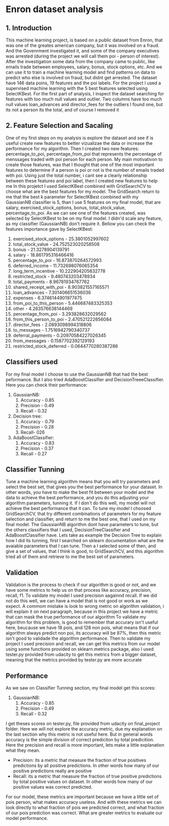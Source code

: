 # Enron dataset analysis
## 1. Introduction
This machine learning project, is based on a public dataset from Enron, that was one of the greates american company, but it was involved on a fraud. And the Govenrment investigated it, and some of the company executives was arrested (during the project we will call them poi - person of interest). After the investigation some data from the company came to public, like emails trade between employees, salary, bonus, stock options, etc. And we can use it to train a machine learning model and find patterns on data to predict who else is involved on fraud, but didnt get arrested.
The dataset have 146 data poins, 19 features and the poi labels. For the project I used a supervised machine learning with the 5 best features selected using SelectKBest. For the first part of analysis, I inspect the dataset searching for features with too much null values and outlier. Two columns have too much null values loan_advances and director_fees for the outliers I found one, but its not a person its the total, and of course I removed it

## 2. Feature Selection and Sacaling
One of my first steps on my analysis is explore the dataset and see if is useful create new features to better vizualizae the data or increase the performance for my algorithm. Then I created two new features: percentage_to_poi, percentage_from_poi that represents the percentage of menssages traded with poi person for each person. My main motivativon to create those features, was that I thought that one of the most important features to determine if a person is poi or not is the number of emails traded with poi. Using just the total number, i cant see a clearly relationship between these features and poi label, then I created new features to help me
In this projetct I used SelectKBest combined with GridSearchCV to choose what are the best features for my model. The GridSearch return to me that the best k parameter for SelectKBest combined with my GaussianNB classifier is 5, than I use 5 features on my final model, that are salary,  exercised_stock_options, bonus, total_stock_value, percentage_to_poi. As we can see one of the features created, was selected by SelectKBest to be on my final model.
I didn'd scale any feature, as my classifier (GaussianNB) don't require it.
Bellow you can check the features importance gave by SelectKBest:
1. exercised_stock_options - 25.3801052997602
1. total_stock_value - 24.752523020258508
1. bonus - 21.3278904139791
1. salary - 18.861795316466416
1. percentage_to_poi - 16.873870264572993
1. deferred_income - 11.732698076065354
1. long_term_incentive - 10.222904205832778
1. restricted_stock - 9.480743203478934
1. total_payments - 8.96781934767762
1. shared_receipt_with_poi - 8.903821557165571
1. loan_advances - 7.301406651536036
1. expenses - 6.3746144901977475
1. from_poi_to_this_person - 5.446687483325353
1. other - 4.263576638144469
1. percentage_from_poi - 3.293828632029562
1. from_this_person_to_poi - 2.470521222656084
1. director_fees - 2.0893098994318806
1. to_messages - 1.7516942790340737
1. deferral_payments - 0.20970584227026345
1. from_messages - 0.1587702392129193
1. restricted_stock_deferred - 0.0644770280387286

## Classifiers used
For my final model I choose to use the GaussianNB that had the best peformance. But I also tried AdaBoostClassifier and DecisionTreeeClassifier. Here you can check their performance:
1. GaussianNB:
    1. Accuracy - 0.85
    1. Precision - 0.49
    1. Recall - 0.32
1. Decision tree:
    1. Accuracy - 0.79
    1. Precision - 0.28
    1. Recall- 026
1. AdaBoostClassifier:
    1. Accuracy - 0.83
    1. Precision - 0.37
    1. Recall - 0.27

## Classifier Tunning
Tune a machine learning algorithm means that you will try parameters and select the best set, that gives you the best performance for your dataset. In other words, you have to make the best fit between your model and the data to achieve the best performance, and you do this adjusting your algorithm parameters, tunning it. If I don't do this well, my model will not achieve the best performance that it can.
To tune my model I choosed GridSearchCV, that try different combinations of parameters for my feature selection and classifier, and return to me the best one, that I used on my final model.
The GaussianNB algorithm dont have parameters to tune, but the others classifiers that I used, DecisionTreeClassifier and AdaBoostClassifier have. Lets take as example the Decision Tree to explain how I did its tunning, first I searched on sklearn documentation what are the avaiable parameters that I can tune. Then a I selected some of then, and give a set of values, that I think is good, to GridSearchCV, and this algorithm tried all of them and retrieve to me the best set of parameters.

## Validation
Validation is the process to check if our algorithm is good or not, and we have some metrics to help us on that process like accuracy, precision, recall, f1. To validate my model I used precision aagainnd recall. If we did not do this well, we can have a model that is not good or work as we expect. A commom mistake is look to wrong metric on algorithm validation, i will explain it on next paragraph, because in this project we have a metric that can mask the true performance of our algorithm
To validate my algorithm for this problem, is good to remember that accurary isn't useful here, beucause we have 18 pois, and 128 non pois, what means that if our algorithm always predict non poi, its accuracy will be 87%, then this metric isn't good to validade the algorithm performance. Then to validate my project I used precision and recall, we can get this metrics from our model using some functions provided on sklearn.metrics package, also I used tester.py provided from udacity to get this metrics from a bigger dataset, meaning that the metrics provided by tester.py are more accurate

## Performance
As we saw on Classifier Tunning section, my final model get this scores:
1. GaussianNB:
    1. Accuracy - 0.85
    1. Precision - 0.49
    1. Recall - 0.32

I get theses scores on tester.py, file provided from udacity on final_project folder. Here we will not explore the accuracy metric, due my explanation on the last section why this metric is not useful here. But in general words accuracy is the simple division of correct prediciton by total predicition.
Here the precision and recall is more important, lets make a little explanation what they mean.
* Precision: its a metric that measure the fraction of true positives predictions by all positive predictions. In other words how many of our positive predictions really are positive
* Recall: its a metric that measure the fraction of true positive predictions by total positive values on dataset. In other words how many of our positive values was correct predicted.

For our model, these metrics are important because we have a little set of pois person, what makes accuracy useless. And with these metrics we can look directly to what fraction of pois we predicted correct, and what fraction of our pois prediction was correct. What are greater metrics to evaluate our model performance.
